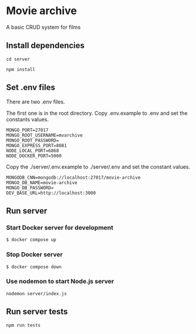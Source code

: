 # Movie archive

A basic CRUD system for films

## Install dependencies

`cd server`

`npm install`

## Set .env files

There are two .env files.

The first one is in the root directory.
Copy .env.example to .env and set the constants values.

```
MONGO_PORT=27017
MONGO_ROOT_USERNAME=mvarchive
MONGO_ROOT_PASSWORD=
MONGO_EXPRESS_PORT=8081
NODE_LOCAL_PORT=6868
NODE_DOCKER_PORT=5000
```

Copy the ./server/.env.example to ./server/.env and set the constant values.

```
MONGODB_CNN=mongodb://localhost:27017/movie-archive
MONGO_DB_NAME=movie-archive
MONGO_DB_PASSWORD=
DEV_BASE_URL=http://localhost:3000
```

## Run server

### Start Docker server for development

`$ docker compose up`

### Stop Docker server

`$ docker compose down`

### Use nodemon to start Node.js server

`nodemon server/index.js`

## Run server tests

`npm run tests`
